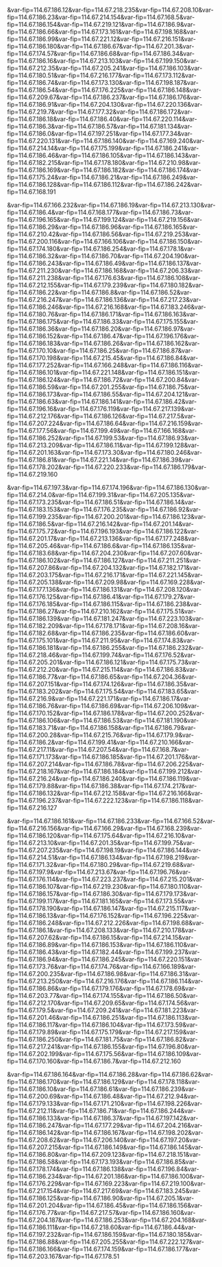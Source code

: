&var-fip=114.67.186.12&var-fip=114.67.218.235&var-fip=114.67.208.10&var-fip=114.67.186.23&var-fip=114.67.214.154&var-fip=114.67.168.5&var-fip=114.67.186.154&var-fip=114.67.219.121&var-fip=114.67.186.9&var-fip=114.67.186.66&var-fip=114.67.173.161&var-fip=114.67.198.168&var-fip=114.67.186.99&var-fip=114.67.221.12&var-fip=114.67.216.151&var-fip=114.67.186.180&var-fip=114.67.186.67&var-fip=114.67.201.3&var-fip=114.67.174.57&var-fip=114.67.186.68&var-fip=114.67.186.34&var-fip=114.67.186.16&var-fip=114.67.213.103&var-fip=114.67.199.150&var-fip=114.67.212.35&var-fip=114.67.205.241&var-fip=114.67.186.103&var-fip=114.67.180.51&var-fip=114.67.216.177&var-fip=114.67.173.112&var-fip=114.67.186.74&var-fip=114.67.173.130&var-fip=114.67.198.187&var-fip=114.67.186.54&var-fip=114.67.176.225&var-fip=114.67.186.148&var-fip=114.67.209.67&var-fip=114.67.186.237&var-fip=114.67.186.176&var-fip=114.67.186.91&var-fip=114.67.204.130&var-fip=114.67.220.136&var-fip=114.67.219.7&var-fip=114.67.177.32&var-fip=114.67.186.172&var-fip=114.67.186.18&var-fip=114.67.186.40&var-fip=114.67.220.114&var-fip=114.67.186.3&var-fip=114.67.186.57&var-fip=114.67.181.134&var-fip=114.67.186.0&var-fip=114.67.197.251&var-fip=114.67.177.34&var-fip=114.67.220.131&var-fip=114.67.186.140&var-fip=114.67.169.240&var-fip=114.67.214.14&var-fip=114.67.175.199&var-fip=114.67.186.241&var-fip=114.67.186.46&var-fip=114.67.186.105&var-fip=114.67.186.143&var-fip=114.67.182.215&var-fip=114.67.178.180&var-fip=114.67.210.98&var-fip=114.67.186.169&var-fip=114.67.186.182&var-fip=114.67.186.174&var-fip=114.67.175.24&var-fip=114.67.186.21&var-fip=114.67.186.249&var-fip=114.67.186.128&var-fip=114.67.186.112&var-fip=114.67.186.242&var-fip=114.67.168.191

&var-fip=114.67.166.232&var-fip=114.67.186.19&var-fip=114.67.213.130&var-fip=114.67.186.4&var-fip=114.67.168.177&var-fip=114.67.186.73&var-fip=114.67.196.165&var-fip=114.67.199.124&var-fip=114.67.219.156&var-fip=114.67.186.29&var-fip=114.67.186.96&var-fip=114.67.186.165&var-fip=114.67.210.42&var-fip=114.67.186.56&var-fip=114.67.219.253&var-fip=114.67.200.116&var-fip=114.67.166.106&var-fip=114.67.186.150&var-fip=114.67.174.180&var-fip=114.67.186.254&var-fip=114.67.178.1&var-fip=114.67.186.32&var-fip=114.67.186.70&var-fip=114.67.204.190&var-fip=114.67.186.243&var-fip=114.67.186.49&var-fip=114.67.186.137&var-fip=114.67.211.230&var-fip=114.67.186.168&var-fip=114.67.206.33&var-fip=114.67.211.238&var-fip=114.67.176.63&var-fip=114.67.186.108&var-fip=114.67.212.155&var-fip=114.67.179.239&var-fip=114.67.180.182&var-fip=114.67.186.22&var-fip=114.67.186.8&var-fip=114.67.186.52&var-fip=114.67.216.247&var-fip=114.67.186.136&var-fip=114.67.217.23&var-fip=114.67.186.246&var-fip=114.67.216.168&var-fip=114.67.183.246&var-fip=114.67.180.76&var-fip=114.67.186.171&var-fip=114.67.186.163&var-fip=114.67.186.175&var-fip=114.67.186.33&var-fip=114.67.175.155&var-fip=114.67.186.36&var-fip=114.67.186.20&var-fip=114.67.186.97&var-fip=114.67.186.152&var-fip=114.67.186.47&var-fip=114.67.196.176&var-fip=114.67.186.183&var-fip=114.67.186.26&var-fip=114.67.186.162&var-fip=114.67.170.10&var-fip=114.67.186.25&var-fip=114.67.186.87&var-fip=114.67.170.198&var-fip=114.67.215.45&var-fip=114.67.186.84&var-fip=114.67.177.252&var-fip=114.67.166.248&var-fip=114.67.186.116&var-fip=114.67.186.101&var-fip=114.67.221.148&var-fip=114.67.186.151&var-fip=114.67.186.124&var-fip=114.67.186.72&var-fip=114.67.200.84&var-fip=114.67.186.59&var-fip=114.67.201.255&var-fip=114.67.186.75&var-fip=114.67.186.173&var-fip=114.67.186.55&var-fip=114.67.204.121&var-fip=114.67.186.63&var-fip=114.67.186.141&var-fip=114.67.186.42&var-fip=114.67.196.16&var-fip=114.67.176.119&var-fip=114.67.217.139&var-fip=114.67.212.176&var-fip=114.67.186.126&var-fip=114.67.217.5&var-fip=114.67.207.224&var-fip=114.67.186.64&var-fip=114.67.216.159&var-fip=114.67.177.56&var-fip=114.67.199.49&var-fip=114.67.166.168&var-fip=114.67.186.252&var-fip=114.67.199.53&var-fip=114.67.186.93&var-fip=114.67.213.209&var-fip=114.67.186.11&var-fip=114.67.199.128&var-fip=114.67.201.163&var-fip=114.67.173.30&var-fip=114.67.180.246&var-fip=114.67.186.81&var-fip=114.67.221.14&var-fip=114.67.186.39&var-fip=114.67.178.202&var-fip=114.67.220.233&var-fip=114.67.186.179&var-fip=114.67.219.160

&var-fip=114.67.197.3&var-fip=114.67.174.196&var-fip=114.67.186.130&var-fip=114.67.214.0&var-fip=114.67.199.31&var-fip=114.67.205.135&var-fip=114.67.173.235&var-fip=114.67.186.51&var-fip=114.67.186.14&var-fip=114.67.183.153&var-fip=114.67.176.235&var-fip=114.67.186.92&var-fip=114.67.199.235&var-fip=114.67.200.201&var-fip=114.67.186.123&var-fip=114.67.186.5&var-fip=114.67.216.142&var-fip=114.67.201.14&var-fip=114.67.175.72&var-fip=114.67.196.193&var-fip=114.67.186.122&var-fip=114.67.201.17&var-fip=114.67.213.136&var-fip=114.67.177.248&var-fip=114.67.205.46&var-fip=114.67.186.6&var-fip=114.67.186.135&var-fip=114.67.183.68&var-fip=114.67.204.230&var-fip=114.67.207.60&var-fip=114.67.186.102&var-fip=114.67.186.127&var-fip=114.67.211.251&var-fip=114.67.207.86&var-fip=114.67.204.132&var-fip=114.67.182.171&var-fip=114.67.203.175&var-fip=114.67.216.171&var-fip=114.67.221.145&var-fip=114.67.205.138&var-fip=114.67.209.98&var-fip=114.67.169.228&var-fip=114.67.177.136&var-fip=114.67.186.131&var-fip=114.67.208.120&var-fip=114.67.176.125&var-fip=114.67.186.41&var-fip=114.67.179.27&var-fip=114.67.176.185&var-fip=114.67.186.115&var-fip=114.67.186.238&var-fip=114.67.186.27&var-fip=114.67.210.162&var-fip=114.67.175.51&var-fip=114.67.186.139&var-fip=114.67.181.247&var-fip=114.67.223.103&var-fip=114.67.182.209&var-fip=114.67.178.171&var-fip=114.67.208.16&var-fip=114.67.182.68&var-fip=114.67.186.235&var-fip=114.67.186.60&var-fip=114.67.175.101&var-fip=114.67.211.95&var-fip=114.67.174.83&var-fip=114.67.186.181&var-fip=114.67.186.255&var-fip=114.67.186.232&var-fip=114.67.218.46&var-fip=114.67.199.74&var-fip=114.67.176.52&var-fip=114.67.205.201&var-fip=114.67.186.121&var-fip=114.67.175.73&var-fip=114.67.212.20&var-fip=114.67.215.114&var-fip=114.67.186.83&var-fip=114.67.186.77&var-fip=114.67.186.65&var-fip=114.67.204.36&var-fip=114.67.207.151&var-fip=114.67.174.126&var-fip=114.67.186.35&var-fip=114.67.183.202&var-fip=114.67.175.54&var-fip=114.67.183.65&var-fip=114.67.216.9&var-fip=114.67.221.171&var-fip=114.67.186.17&var-fip=114.67.186.76&var-fip=114.67.186.69&var-fip=114.67.206.109&var-fip=114.67.170.152&var-fip=114.67.186.178&var-fip=114.67.200.252&var-fip=114.67.186.106&var-fip=114.67.186.53&var-fip=114.67.181.190&var-fip=114.67.183.71&var-fip=114.67.186.158&var-fip=114.67.186.79&var-fip=114.67.200.28&var-fip=114.67.215.76&var-fip=114.67.179.9&var-fip=114.67.186.2&var-fip=114.67.199.41&var-fip=114.67.210.166&var-fip=114.67.217.11&var-fip=114.67.207.54&var-fip=114.67.168.7&var-fip=114.67.171.173&var-fip=114.67.186.185&var-fip=114.67.201.176&var-fip=114.67.207.214&var-fip=114.67.186.78&var-fip=114.67.206.225&var-fip=114.67.218.167&var-fip=114.67.186.184&var-fip=114.67.199.212&var-fip=114.67.216.24&var-fip=114.67.186.240&var-fip=114.67.186.119&var-fip=114.67.179.88&var-fip=114.67.186.38&var-fip=114.67.174.217&var-fip=114.67.186.132&var-fip=114.67.212.158&var-fip=114.67.216.166&var-fip=114.67.196.237&var-fip=114.67.222.123&var-fip=114.67.186.118&var-fip=114.67.216.127

&var-fip=114.67.186.161&var-fip=114.67.186.233&var-fip=114.67.166.52&var-fip=114.67.216.156&var-fip=114.67.166.29&var-fip=114.67.168.239&var-fip=114.67.186.120&var-fip=114.67.175.64&var-fip=114.67.216.10&var-fip=114.67.213.10&var-fip=114.67.201.35&var-fip=114.67.199.75&var-fip=114.67.207.235&var-fip=114.67.198.19&var-fip=114.67.186.144&var-fip=114.67.214.51&var-fip=114.67.186.134&var-fip=114.67.198.219&var-fip=114.67.171.32&var-fip=114.67.180.29&var-fip=114.67.219.68&var-fip=114.67.197.9&var-fip=114.67.213.67&var-fip=114.67.196.76&var-fip=114.67.176.114&var-fip=114.67.223.237&var-fip=114.67.215.201&var-fip=114.67.186.107&var-fip=114.67.219.230&var-fip=114.67.180.110&var-fip=114.67.186.157&var-fip=114.67.186.30&var-fip=114.67.179.173&var-fip=114.67.199.117&var-fip=114.67.181.165&var-fip=114.67.173.55&var-fip=114.67.178.190&var-fip=114.67.186.147&var-fip=114.67.215.117&var-fip=114.67.186.13&var-fip=114.67.176.152&var-fip=114.67.196.225&var-fip=114.67.186.248&var-fip=114.67.212.226&var-fip=114.67.198.68&var-fip=114.67.186.1&var-fip=114.67.208.133&var-fip=114.67.210.178&var-fip=114.67.207.62&var-fip=114.67.186.15&var-fip=114.67.214.15&var-fip=114.67.186.89&var-fip=114.67.186.153&var-fip=114.67.186.110&var-fip=114.67.186.43&var-fip=114.67.182.44&var-fip=114.67.199.237&var-fip=114.67.186.94&var-fip=114.67.186.245&var-fip=114.67.220.151&var-fip=114.67.173.76&var-fip=114.67.174.76&var-fip=114.67.166.189&var-fip=114.67.200.235&var-fip=114.67.186.98&var-fip=114.67.186.31&var-fip=114.67.213.250&var-fip=114.67.216.176&var-fip=114.67.186.114&var-fip=114.67.186.86&var-fip=114.67.179.176&var-fip=114.67.178.69&var-fip=114.67.203.77&var-fip=114.67.174.155&var-fip=114.67.186.50&var-fip=114.67.212.170&var-fip=114.67.209.65&var-fip=114.67.174.56&var-fip=114.67.179.5&var-fip=114.67.209.241&var-fip=114.67.181.223&var-fip=114.67.201.46&var-fip=114.67.186.251&var-fip=114.67.186.113&var-fip=114.67.186.117&var-fip=114.67.186.104&var-fip=114.67.173.59&var-fip=114.67.179.89&var-fip=114.67.175.179&var-fip=114.67.217.159&var-fip=114.67.186.250&var-fip=114.67.181.75&var-fip=114.67.186.82&var-fip=114.67.217.241&var-fip=114.67.186.155&var-fip=114.67.196.80&var-fip=114.67.202.199&var-fip=114.67.175.56&var-fip=114.67.186.109&var-fip=114.67.170.160&var-fip=114.67.186.7&var-fip=114.67.212.160

&var-fip=114.67.186.164&var-fip=114.67.186.28&var-fip=114.67.186.62&var-fip=114.67.186.170&var-fip=114.67.186.129&var-fip=114.67.178.118&var-fip=114.67.186.10&var-fip=114.67.186.61&var-fip=114.67.186.239&var-fip=114.67.200.69&var-fip=114.67.186.48&var-fip=114.67.212.94&var-fip=114.67.179.133&var-fip=114.67.171.210&var-fip=114.67.198.226&var-fip=114.67.212.11&var-fip=114.67.186.71&var-fip=114.67.186.244&var-fip=114.67.186.133&var-fip=114.67.186.37&var-fip=114.67.197.142&var-fip=114.67.186.247&var-fip=114.67.177.29&var-fip=114.67.204.216&var-fip=114.67.186.142&var-fip=114.67.186.167&var-fip=114.67.198.202&var-fip=114.67.208.62&var-fip=114.67.206.140&var-fip=114.67.197.20&var-fip=114.67.207.215&var-fip=114.67.186.149&var-fip=114.67.186.145&var-fip=114.67.186.80&var-fip=114.67.209.123&var-fip=114.67.218.151&var-fip=114.67.186.58&var-fip=114.67.173.193&var-fip=114.67.186.85&var-fip=114.67.178.174&var-fip=114.67.186.138&var-fip=114.67.196.84&var-fip=114.67.186.234&var-fip=114.67.201.186&var-fip=114.67.186.100&var-fip=114.67.176.229&var-fip=114.67.169.223&var-fip=114.67.219.100&var-fip=114.67.217.154&var-fip=114.67.217.69&var-fip=114.67.183.245&var-fip=114.67.186.125&var-fip=114.67.186.90&var-fip=114.67.205.1&var-fip=114.67.201.204&var-fip=114.67.186.45&var-fip=114.67.186.156&var-fip=114.67.176.77&var-fip=114.67.217.57&var-fip=114.67.186.160&var-fip=114.67.204.187&var-fip=114.67.186.253&var-fip=114.67.204.168&var-fip=114.67.186.111&var-fip=114.67.218.60&var-fip=114.67.186.44&var-fip=114.67.197.232&var-fip=114.67.186.159&var-fip=114.67.180.185&var-fip=114.67.186.88&var-fip=114.67.205.255&var-fip=114.67.222.127&var-fip=114.67.186.166&var-fip=114.67.174.159&var-fip=114.67.186.177&var-fip=114.67.203.167&var-fip=114.67.178.51